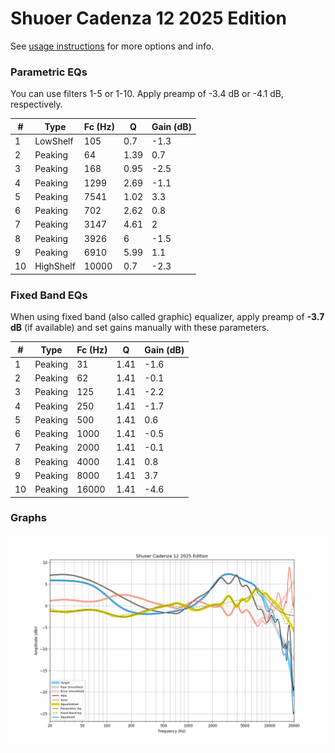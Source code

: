 # Shuoer Cadenza 12 2025 Edition
See [usage instructions](https://github.com/jaakkopasanen/AutoEq#usage) for more options and info.

### Parametric EQs
You can use filters 1-5 or 1-10. Apply preamp of -3.4 dB or -4.1 dB, respectively.

|   # | Type      |   Fc (Hz) |    Q |   Gain (dB) |
|-----|-----------|-----------|------|-------------|
|   1 | LowShelf  |       105 | 0.7  |        -1.3 |
|   2 | Peaking   |        64 | 1.39 |         0.7 |
|   3 | Peaking   |       168 | 0.95 |        -2.5 |
|   4 | Peaking   |      1299 | 2.69 |        -1.1 |
|   5 | Peaking   |      7541 | 1.02 |         3.3 |
|   6 | Peaking   |       702 | 2.62 |         0.8 |
|   7 | Peaking   |      3147 | 4.61 |         2   |
|   8 | Peaking   |      3926 | 6    |        -1.5 |
|   9 | Peaking   |      6910 | 5.99 |         1.1 |
|  10 | HighShelf |     10000 | 0.7  |        -2.3 |

### Fixed Band EQs
When using fixed band (also called graphic) equalizer, apply preamp of **-3.7 dB** (if available) and set gains manually with these parameters.

|   # | Type    |   Fc (Hz) |    Q |   Gain (dB) |
|-----|---------|-----------|------|-------------|
|   1 | Peaking |        31 | 1.41 |        -1.6 |
|   2 | Peaking |        62 | 1.41 |        -0.1 |
|   3 | Peaking |       125 | 1.41 |        -2.2 |
|   4 | Peaking |       250 | 1.41 |        -1.7 |
|   5 | Peaking |       500 | 1.41 |         0.6 |
|   6 | Peaking |      1000 | 1.41 |        -0.5 |
|   7 | Peaking |      2000 | 1.41 |        -0.1 |
|   8 | Peaking |      4000 | 1.41 |         0.8 |
|   9 | Peaking |      8000 | 1.41 |         3.7 |
|  10 | Peaking |     16000 | 1.41 |        -4.6 |

### Graphs
![](./Shuoer%20Cadenza%2012%202025%20Edition.png)
